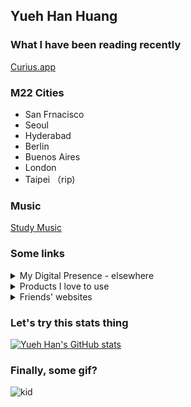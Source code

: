 ## Yueh Han Huang


### What I have been reading recently 

[Curius.app](https://curius.app/yueh%20han-huang)


### M22  Cities 
- San Frnacisco 
- Seoul 
- Hyderabad 
- Berlin 
- Buenos Aires
- London 
- Taipei （rip)


### Music 

[Study Music](https://open.spotify.com/playlist/0F9ihuHVcbUds4QG9asqsQ?si=6628c829718848a8)

### Some links 

<details>
    <summary>My Digital Presence - elsewhere</summary>
    <ul> 
        <li>
            <a href="https://are.na/yueh-han-huang" target="_blank">are.na/yueh-han-huang</a> 
        </li>
        <li>
            <a href="https://vsco.co/yuehan18" target="_blank">vsco.co/yuehan18</a> 
        </li>
    </ul>
</details>

<details>
    <summary>Products I love to use</summary>
    <ul> 
        <li>
            Telegram 
        </li>
        <li>
            Notion 
        </li>
        <li>
            Brilliant 
        </li>
        <li>
            Arena 
        </li>
        <li>
            <a href="https://t.me/yhtools" target="_blank">Check more in this telegram channel</a>
        </li>
    </ul>
</details>

<details>
    <summary>Friends' websites</summary>
    <ul> 
        <li>
            <a href="https://alanchan.netlify.com/" target="_blank">Alan Chan</a>
        </li>
        <li>
            <a href="https://www.notion.so/albertoma/Alberto-Arenaza-800a78258ec54c4abca02b5e905f1593" target="_blank">Alberto</a>
        </li>
        <li>
            <a href="https://abigail.africa/" target="_blank">Beez</a>
        </li>
    </ul>
</details>


### Let's try this stats thing 

[![Yueh Han's GitHub stats](https://github-readme-stats.vercel.app/api?username=bojne)](https://github.com/anuraghazra/github-readme-stats)


### Finally, some gif?


![kid](https://media.giphy.com/media/OoTKFwKiOAbYc/giphy.gif?cid=ecf05e47r09ebc4ftx33up5qdgyk1icbdc8gk9gzskxp8mx6&rid=giphy.gif)


